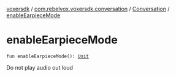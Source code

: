 [voxersdk](../../index.md) / [com.rebelvox.voxersdk.conversation](../index.md) / [Conversation](index.md) / [enableEarpieceMode](./enable-earpiece-mode.md)

# enableEarpieceMode

`fun enableEarpieceMode(): `[`Unit`](https://kotlinlang.org/api/latest/jvm/stdlib/kotlin/-unit/index.html)

Do not play audio out loud

